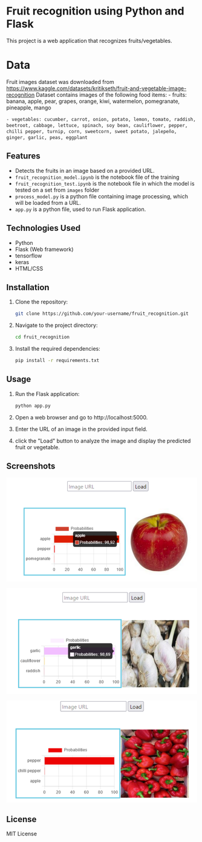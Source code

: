 # Fruit recognition using Python and Flask

This project is a web application that recognizes fruits/vegetables.

# Data
Fruit images dataset was downloaded from 
https://www.kaggle.com/datasets/kritikseth/fruit-and-vegetable-image-recognition
Dataset contains images of the following food items:
    - fruits: banana, apple, pear, grapes, orange, kiwi, watermelon, pomegranate, pineapple, mango

    - vegetables: cucumber, carrot, onion, potato, lemon, tomato, raddish, beetroot, cabbage, lettuce, spinach, soy bean, cauliflower, pepper, chilli pepper, turnip, corn, sweetcorn, sweet potato, jalepeño, ginger, garlic, peas, eggplant


## Features

- Detects the fruits in an image based on a provided URL.
- `fruit_recognition_model.ipynb` is the notebook file of the training
- `fruit_recognition_test.ipynb` is the notebook file in which the model is tested on a set from `images` folder
- `process_model.py` is a python file containing image processing, which will be loaded from a URL.
- `app.py`  is a python file, used to run Flask application.

## Technologies Used

- Python
- Flask (Web framework)
- tensorflow
- keras
- HTML/CSS

## Installation

1. Clone the repository:

    ```bash
    git clone https://github.com/your-username/fruit_recognition.git

2. Navigate to the project directory:

    ```bash
    cd fruit_recognition

3. Install the required dependencies:

    ```bash
    pip install -r requirements.txt

## Usage

1. Run the Flask application:

    ```bash
    python app.py

2. Open a web browser and go to http://localhost:5000.
3. Enter the URL of an image in the provided input field.
4. click the "Load" button to analyze the image and display the predicted fruit or vegetable.

## Screenshots

![Screenshot](output_images/flask_output_apple.png)

![Screenshot](output_images/flask_output_garlic.png)

![Screenshot](output_images/flask_output_pepper.png)

## License
MIT License